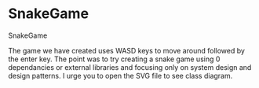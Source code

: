 # SnakeGame
 SnakeGame

The game we have created uses WASD keys to move around followed by the enter key. The point was to try creating a snake game using 0 dependancies or external libraries and focusing only on system design and design patterns. I urge you to open the SVG file to see class diagram.


